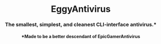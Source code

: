 <div align="center">
  <h1>EggyAntivirus</h1>
  <h3>The smallest, simplest, and cleanest CLI-interface antivirus.*</h3>
  <h4>*Made to be a better descendant of EpicGamerAntivirus</h4>
</div>
